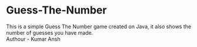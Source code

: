 # Guess-The-Number
This is a simple Guess The Number game created on Java, it also shows the number of guesses you have made.
<br>
Authour - Kumar Ansh